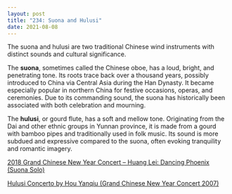 ```yaml
---
layout: post
title: "234: Suona and Hulusi"
date: 2021-08-08
---
```


The suona and hulusi are two traditional Chinese wind instruments with distinct sounds and cultural significance.

The **suona**, sometimes called the Chinese oboe, has a loud, bright, and penetrating tone. Its roots trace back over a thousand years, possibly introduced to China via Central Asia during the Han Dynasty. It became especially popular in northern China for festive occasions, operas, and ceremonies. Due to its commanding sound, the suona has historically been associated with both celebration and mourning.

The **hulusi**, or gourd flute, has a soft and mellow tone. Originating from the Dai and other ethnic groups in Yunnan province, it is made from a gourd with bamboo pipes and traditionally used in folk music. Its sound is more subdued and expressive compared to the suona, often evoking tranquility and romantic imagery.

[2018 Grand Chinese New Year Concert – Huang Lei: Dancing Phoenix (Suona Solo)](https://youtu.be/enrVDuhVlWU)  

[Hulusi Concerto by Hou Yanqiu (Grand Chinese New Year Concert 2007)](https://youtu.be/2LX7QoL1Dxk)  
